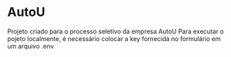 # AutoU
Projeto criado para o processo seletivo da empresa AutoU
Para executar o pojeto localmente, é necessário colocar a key fornecida no formulário em um arquivo .env
